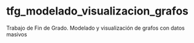 # tfg_modelado_visualizacion_grafos
Trabajo de Fin de Grado. Modelado y visualización de grafos con datos masivos
